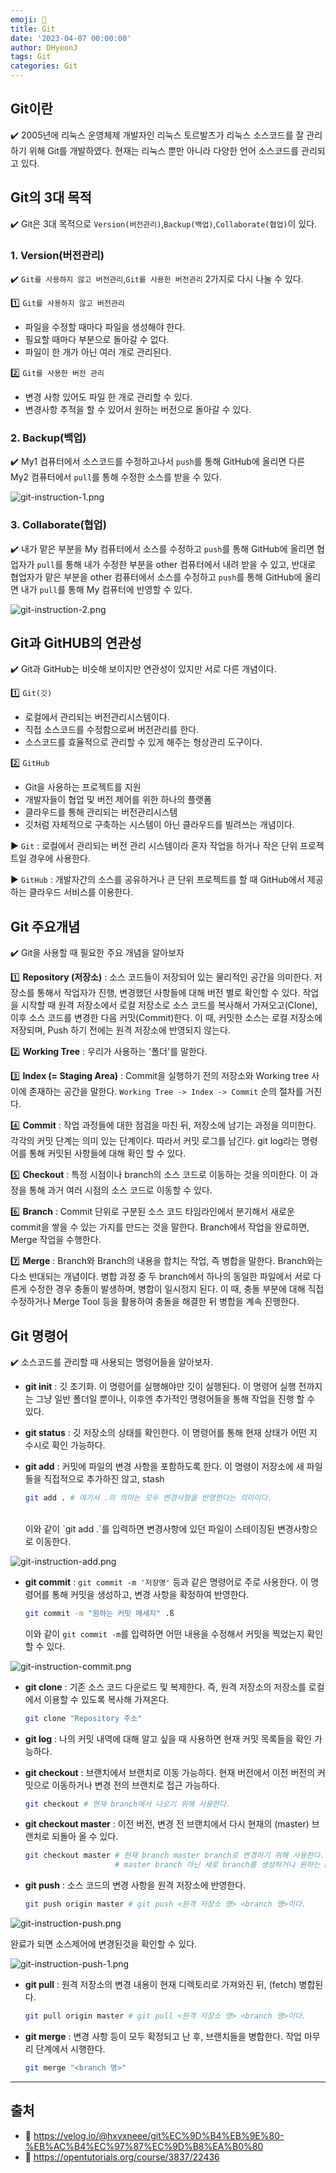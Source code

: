 ```yaml
---
emoji: 📝
title: Git
date: '2023-04-07 00:00:00'
author: DHyeonJ
tags: Git
categories: Git
---
```


## Git이란

✔️ 2005년에 리눅스 운영체제 개발자인 리눅스 토르발츠가 리눅스 소스코드를 잘 관리하기 위해 Git를 개발하였다. 현재는 리눅스 뿐만 아니라 다양한 언어 소스코드를 관리되고 있다.

## Git의 3대 목적

✔️ Git은 3대 목적으로 `Version(버전관리)`,`Backup(백업)`,`Collaborate(협업)`이 있다.

### 1️. Version(버전관리)

✔️ `Git를 사용하지 않고 버전관리`,`Git를 사용한 버전관리` 2가지로 다시 나눌 수 있다.

1️⃣ `Git를 사용하지 않고 버전관리`

- 파일을 수정할 때마다 파일을 생성해야 한다.
- 필요할 때마다 부분으로 돌아갈 수 없다.
- 파일이 한 개가 아닌 여러 개로 관리된다.

2️⃣ `Git를 사용한 버전 관리`

- 변경 사항 있어도 파일 한 개로 관리할 수 있다.
- 변경사항 추적을 할 수 있어서 원하는 버전으로 돌아갈 수 있다.

### 2. Backup(백업)

✔️ My1 컴퓨터에서 소스코드를 수정하고나서 `push`를 통해 GitHub에 올리면 다른 My2 컴퓨터에서 `pull`를 통해 수정한 소스를 받을 수 있다.

![git-instruction-1.png](git-instruction-1.png)

### 3. Collaborate(협업)

✔️ 내가 맡은 부분을 My 컴퓨터에서 소스를 수정하고 `push`를 통해 GitHub에 올리면 협업자가 `pull`를 통해 내가 수정한 부분을 other 컴퓨터에서 내려 받을 수 있고,
반대로 협업자가 맡은 부분을 other 컴퓨터에서 소스를 수정하고 `push`를 통해 GitHub에 올리면 내가 `pull`를 통해 My 컴퓨터에 반영할 수 있다.

![git-instruction-2.png](git-instruction-2.png)

## Git과 GitHUB의 연관성

✔️ Git과 GitHub는 비슷해 보이지만 연관성이 있지만 서로 다른 개념이다.

1️⃣ `Git(깃)`

- 로컬에서 관리되는 버전관리시스템이다.
- 직접 소스코드를 수정함으로써 버전관리를 한다.
- 소스코드를 효율적으로 관리할 수 있게 해주는 형상관리 도구이다.

2️⃣ `GitHub`

- Git을 사용하는 프로젝트를 지원
- 개발자들이 협업 및 버전 제어를 위한 하나의 플랫폼
- 클라우드를 통해 관리되는 버전관리시스템
- 깃처럼 자체적으로 구축하는 시스템이 아닌 클라우드를 빌려쓰는 개념이다.

▶︎ `Git` : 로컬에서 관리되는 버전 관리 시스템이라 혼자 작업을 하거나 작은 단위 프로젝트일 경우에 사용한다.

▶︎ `GitHub` : 개발자간의 소스를 공유하거나 큰 단위 프로젝트를 할 때 GitHub에서 제공하는 클라우드 서비스를 이용한다.

## Git 주요개념

✔️ Git을 사용할 때 필요한 주요 개념을 알아보자

1️⃣ <b>Repository (저장소)</b> : 소스 코드들이 저장되어 있는 물리적인 공간을 의미한다. 저장소를 통해서 작업자가 진행, 변경했던 사항들에 대해 버전 별로 확인할 수 있다.
작업을 시작할 때 원격 저장소에서 로컬 저장소로 소스 코드를 복사해서 가져오고(Clone), 이후 소스 코드를 변경한 다음 커밋(Commit)한다. 이 때, 커밋한 소스는 로컬 저장소에 저장되며, Push 하기 전에는 원격 저장소에 반영되지 않는다.

2️⃣ <b>Working Tree</b> : 우리가 사용하는 '폴더'를 말한다.

3️⃣ <b>Index (= Staging Area)</b> : Commit을 실행하기 전의 저장소와 Working tree 사이에 존재하는 공간을 말한다. `Working Tree -> Index -> Commit` 순의 절차를 거친다.

4️⃣ <b>Commit</b> : 작업 과정들에 대한 점검을 마친 뒤, 저장소에 남기는 과정을 의미한다. 각각의 커밋 단계는 의미 있는 단계이다. 따라서 커밋 로그를 남긴다. git log라는 명령어를 통해 커밋된 사항들에 대해 확인 할 수 있다.

5️⃣ <b>Checkout</b> : 특정 시점이나 branch의 소스 코드로 이동하는 것을 의미한다. 이 과정을 통해 과거 여러 시점의 소스 코드로 이동할 수 있다.

6️⃣ <b>Branch</b> : Commit 단위로 구분된 소스 코드 타임라인에서 분기해서 새로운 commit을 쌓을 수 있는 가지를 만드는 것을 말한다. Branch에서 작업을 완료하면, Merge 작업을 수행한다.

7️⃣ <b>Merge</b> : Branch와 Branch의 내용을 합치는 작업, 즉 병합을 말한다. Branch와는 다소 반대되는 개념이다. 병합 과정 중 두 branch에서 하나의 동일한 파일에서 서로 다른게 수정한 경우 충돌이 발생하며, 병합이 일시정지 된다. 이 때, 충돌 부분에 대해 직접 수정하거나 Merge Tool 등을 활용하여 충돌을 해결한 뒤 병합을 계속 진행한다.

## Git 명령어

✔️ 소스코드를 관리할 때 사용되는 명령어들을 알아보자.

- <b>git init</b> : 깃 초기화. 이 명령어를 실행해야만 깃이 실행된다. 이 명령어 실행 전까지는 그냥 일반 폴더일 뿐이나, 이후엔 추가적인 명령어들을 통해 작업을 진행 할 수 있다.

- <b>git status</b> : 깃 저장소의 상태를 확인한다. 이 명령어를 통해 현재 상태가 어떤 지 수시로 확인 가능하다.

- <b>git add</b> : 커밋에 파일의 변경 사항을 포함하도록 한다. 이 명령이 저장소에 새 파일들을 직접적으로 추가하진 않고, stash

  ```bash
  git add . # 여기서 .의 의미는 모두 변경사항을 반영한다는 의미이다.
  ```

  <br>
      이와 같이 `git add .`를 입력하면 변경사항에 있던 파일이 스테이징된 변경사항으로 이동한다.

![git-instruction-add.png](git-instruction-add.png)

- <b>git commit</b> : `git commit -m '저장명'` 등과 같은 명령어로 주로 사용한다. 이 명령어를 통해 커밋을 생성하고, 변경 사항을 확정하여 반영한다.

  ```bash
  git commit -m "원하는 커밋 메세지" .ß
  ```

  이와 같이 `git commit -m`를 입력하면 어떤 내용을 수정해서 커밋을 찍었는지 확인할 수 있다.

![git-instruction-commit.png](git-instruction-commit.png)

- <b>git clone</b> : 기존 소스 코드 다운로드 및 복제한다. 즉, 원격 저장소의 저장소를 로컬에서 이용할 수 있도록 복사해 가져온다.

  ```bash
  git clone "Repository 주소"
  ```

- <b>git log</b> : 나의 커밋 내역에 대해 알고 싶을 때 사용하면 현재 커밋 목록들을 확인 가능하다.

- <b>git checkout</b> : 브랜치에서 브랜치로 이동 가능하다. 현재 버전에서 이전 버전의 커밋으로 이동하거나 변경 전의 브랜치로 접근 가능하다.

  ```bash
  git checkout # 현재 branch에서 나오기 위해 사용한다.
  ```

- <b>git checkout master</b> : 이전 버전, 변경 전 브랜치에서 다시 현재의 (master) 브랜치로 되돌아 올 수 있다.

  ```bash
  git checkout master # 현재 branch master branch로 변경하기 위해 사용한다.
                      # master branch 아닌 새로 branch를 생성하거나 원하는 branch로 이동이 가능하다.
  ```

- <b>git push</b> : 소스 코드의 변경 사항을 원격 저장소에 반영한다.

  ```bash
  git push origin master # git push <원격 저장소 명> <branch 명>이다.
  ```

![git-instruction-push.png](git-instruction-push.png)

완료가 되면 소스제어에 변경된것을 확인할 수 있다.

![git-instruction-push-1.png](git-instruction-push-1.png)

- <b>git pull</b> : 원격 저장소의 변경 내용이 현재 디렉토리로 가져와진 뒤, (fetch) 병합된다.

  ```bash
  git pull origin master # git pull <원격 저장소 명> <branch 명>이다.
  ```

- <b>git merge</b> : 변경 사항 등이 모두 확정되고 난 후, 브랜치들을 병합한다. 작업 마무리 단계에서 시행한다.

  ```bash
  git merge "<branch 명>"
  ```

<hr>

## 출처

- 🔗 https://velog.io/@hxyxneee/git%EC%9D%B4%EB%9E%80-%EB%AC%B4%EC%97%87%EC%9D%B8%EA%B0%80
- 🔗 https://opentutorials.org/course/3837/22436

```toc

```

